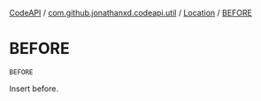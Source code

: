 [CodeAPI](../../index.md) / [com.github.jonathanxd.codeapi.util](../index.md) / [Location](index.md) / [BEFORE](.)

# BEFORE

`BEFORE`

Insert before.

